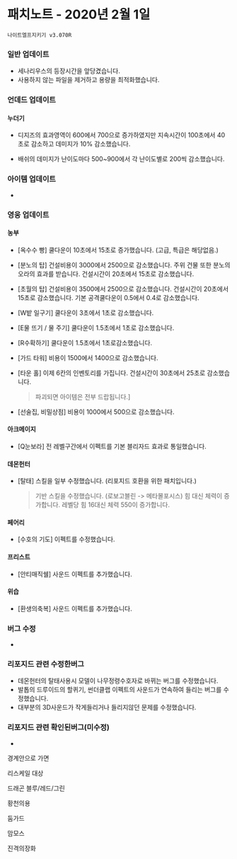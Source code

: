 # 패치노트 - 2020년 2월 1일

```
나이트엘프지키기 v3.070R
```

### 일반 업데이트

- 세나리우스의 등장시간을 앞당겼습니다.
- 사용하지 않는 파일을 제거하고 용량을 최적화했습니다.

### 언데드 업데이트

#### 누더기
- 디지즈의 효과영역이 600에서 700으로 증가하였지만 지속시간이 100초에서 40초로 감소하고 데미지가 10% 감소했습니다.

- 배쉬의 데미지가 난이도마다 500~900에서 각 난이도별로 200씩 감소했습니다.


### 아이템 업데이트

- 


### 영웅 업데이트
#### 농부
- [옥수수 빵] 쿨다운이 10초에서 15초로 증가했습니다. (고급, 특급은 해당없음.)

- [분노의 탑] 건설비용이 3000에서 2500으로 감소했습니다. 주위 건물 또한 분노의 오라의 효과를 받습니다. 건설시간이 20초에서 15초로 감소했습니다.

- [초월의 탑] 건설비용이 3500에서 2500으로 감소했습니다. 건설시간이 20초에서 15초로 감소했습니다. 기본 공격쿨다운이 0.5에서 0.4로 감소했습니다.

- [W밭 일구기] 쿨다운이 3초에서 1초로 감소했습니다.

- [E물 뜨기 / 물 주기] 쿨다운이 1.5초에서 1초로 감소했습니다.

- [R수확하기] 쿨다운이 1.5초에서 1초로감소했습니다.
- [가드 타워] 비용이 1500에서 1400으로 감소했습니다.
- [타운 홀] 이제 6칸의 인벤토리를 가집니다. 건설시간이 30초에서 25초로 감소했습니다.

  > 파괴되면 아이템은 전부 드랍됩니다.]
- [선술집, 비밀상점] 비용이 1000에서 500으로 감소했습니다.

#### 아크메이지
- [Q눈보라] 전 레벨구간에서 이펙트를 기본 블리자드 효과로 통일했습니다.
#### 데몬헌터
- [탈태] 스킬을 일부 수정했습니다. (리포지드 호환을 위한 패치입니다.)
  
  > 기반 스킬을 수정했습니다. (로보고블린 -> 메타몰포시스)
  > 힘 대신 체력이 증가합니다. 레벨당 힘 16대신 체력 550이 증가합니다.
#### 페어리
- [수호의 기도] 이펙트를 수정했습니다.
#### 프리스트
- [안티매직쉘] 사운드 이펙트를 추가했습니다.
#### 위습
- [환생의축복] 사운드 이펙트를 추가했습니다.
### 버그 수정
- 

### 리포지드 관련 수정한버그
- 데몬헌터의 탈태사용시 모델이 나무정령수호자로 바뀌는 버그를 수정했습니다.
- 발톱의 드루이드의 할퀴기, 썬더클랩 이펙트의 사운드가 연속하여 들리는 버그를 수정했습니다.
- 대부분의 3D사운드가 작게들리거나 들리지않던 문제를 수정했습니다.


### 리포지드 관련 확인된버그(미수정)
- 

경계안으로 가면 



리스케일 대상



드래곤 블루/레드/그린

황천의용

둠가드

맘모스

진격의장화


